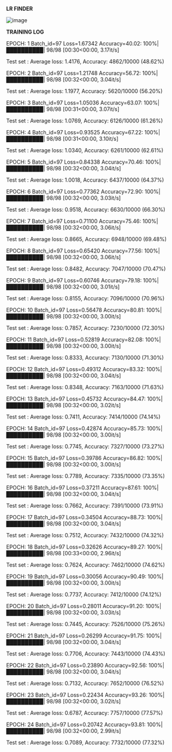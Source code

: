 

**LR FINDER**

![image](https://user-images.githubusercontent.com/52197131/219640252-9b7beb33-fa6c-4463-8f6f-0d09b7a6c3a3.png)







**TRAINING LOG**



EPOCH: 1
Batch_id=97 Loss=1.67342 Accuracy=40.02: 100%|██████████| 98/98 [00:30<00:00,  3.17it/s]

 Test set : Average loss: 1.4176, Accuracy: 4862/10000 (48.62%)

EPOCH: 2
Batch_id=97 Loss=1.21748 Accuracy=56.72: 100%|██████████| 98/98 [00:32<00:00,  3.04it/s]

 Test set : Average loss: 1.1977, Accuracy: 5620/10000 (56.20%)

EPOCH: 3
Batch_id=97 Loss=1.05036 Accuracy=63.07: 100%|██████████| 98/98 [00:31<00:00,  3.07it/s]

 Test set : Average loss: 1.0769, Accuracy: 6126/10000 (61.26%)

EPOCH: 4
Batch_id=97 Loss=0.93525 Accuracy=67.22: 100%|██████████| 98/98 [00:31<00:00,  3.10it/s]

 Test set : Average loss: 1.0340, Accuracy: 6261/10000 (62.61%)

EPOCH: 5
Batch_id=97 Loss=0.84338 Accuracy=70.46: 100%|██████████| 98/98 [00:32<00:00,  3.04it/s]

 Test set : Average loss: 1.0018, Accuracy: 6437/10000 (64.37%)

EPOCH: 6
Batch_id=97 Loss=0.77362 Accuracy=72.90: 100%|██████████| 98/98 [00:32<00:00,  3.03it/s]

 Test set : Average loss: 0.9518, Accuracy: 6630/10000 (66.30%)

EPOCH: 7
Batch_id=97 Loss=0.71100 Accuracy=75.46: 100%|██████████| 98/98 [00:32<00:00,  3.06it/s]

 Test set : Average loss: 0.8665, Accuracy: 6948/10000 (69.48%)

EPOCH: 8
Batch_id=97 Loss=0.65420 Accuracy=77.56: 100%|██████████| 98/98 [00:32<00:00,  3.06it/s]

 Test set : Average loss: 0.8482, Accuracy: 7047/10000 (70.47%)

EPOCH: 9
Batch_id=97 Loss=0.60746 Accuracy=79.18: 100%|██████████| 98/98 [00:32<00:00,  3.01it/s]

 Test set : Average loss: 0.8155, Accuracy: 7096/10000 (70.96%)

EPOCH: 10
Batch_id=97 Loss=0.56478 Accuracy=80.81: 100%|██████████| 98/98 [00:32<00:00,  3.00it/s]

 Test set : Average loss: 0.7857, Accuracy: 7230/10000 (72.30%)

EPOCH: 11
Batch_id=97 Loss=0.52819 Accuracy=82.08: 100%|██████████| 98/98 [00:32<00:00,  3.00it/s]

 Test set : Average loss: 0.8333, Accuracy: 7130/10000 (71.30%)

EPOCH: 12
Batch_id=97 Loss=0.49312 Accuracy=83.32: 100%|██████████| 98/98 [00:32<00:00,  3.04it/s]

 Test set : Average loss: 0.8348, Accuracy: 7163/10000 (71.63%)

EPOCH: 13
Batch_id=97 Loss=0.45732 Accuracy=84.47: 100%|██████████| 98/98 [00:32<00:00,  3.02it/s]

 Test set : Average loss: 0.7411, Accuracy: 7414/10000 (74.14%)

EPOCH: 14
Batch_id=97 Loss=0.42874 Accuracy=85.73: 100%|██████████| 98/98 [00:32<00:00,  3.00it/s]

 Test set : Average loss: 0.7745, Accuracy: 7327/10000 (73.27%)

EPOCH: 15
Batch_id=97 Loss=0.39786 Accuracy=86.82: 100%|██████████| 98/98 [00:32<00:00,  3.00it/s]

 Test set : Average loss: 0.7789, Accuracy: 7335/10000 (73.35%)

EPOCH: 16
Batch_id=97 Loss=0.37211 Accuracy=87.61: 100%|██████████| 98/98 [00:32<00:00,  3.04it/s]

 Test set : Average loss: 0.7662, Accuracy: 7391/10000 (73.91%)

EPOCH: 17
Batch_id=97 Loss=0.34504 Accuracy=88.73: 100%|██████████| 98/98 [00:32<00:00,  3.04it/s]

 Test set : Average loss: 0.7512, Accuracy: 7432/10000 (74.32%)

EPOCH: 18
Batch_id=97 Loss=0.32626 Accuracy=89.27: 100%|██████████| 98/98 [00:33<00:00,  2.96it/s]

 Test set : Average loss: 0.7624, Accuracy: 7462/10000 (74.62%)

EPOCH: 19
Batch_id=97 Loss=0.30056 Accuracy=90.49: 100%|██████████| 98/98 [00:32<00:00,  3.00it/s]

 Test set : Average loss: 0.7737, Accuracy: 7412/10000 (74.12%)

EPOCH: 20
Batch_id=97 Loss=0.28011 Accuracy=91.20: 100%|██████████| 98/98 [00:32<00:00,  3.03it/s]

 Test set : Average loss: 0.7445, Accuracy: 7526/10000 (75.26%)

EPOCH: 21
Batch_id=97 Loss=0.26299 Accuracy=91.75: 100%|██████████| 98/98 [00:32<00:00,  3.04it/s]

 Test set : Average loss: 0.7706, Accuracy: 7443/10000 (74.43%)

EPOCH: 22
Batch_id=97 Loss=0.23890 Accuracy=92.56: 100%|██████████| 98/98 [00:32<00:00,  3.04it/s]

 Test set : Average loss: 0.7132, Accuracy: 7652/10000 (76.52%)

EPOCH: 23
Batch_id=97 Loss=0.22434 Accuracy=93.26: 100%|██████████| 98/98 [00:32<00:00,  3.02it/s]

 Test set : Average loss: 0.6787, Accuracy: 7757/10000 (77.57%)

EPOCH: 24
Batch_id=97 Loss=0.20742 Accuracy=93.81: 100%|██████████| 98/98 [00:32<00:00,  2.99it/s]

 Test set : Average loss: 0.7089, Accuracy: 7732/10000 (77.32%)


